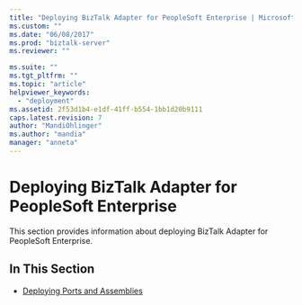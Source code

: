 ```yaml
---
title: "Deploying BizTalk Adapter for PeopleSoft Enterprise | Microsoft Docs"
ms.custom: ""
ms.date: "06/08/2017"
ms.prod: "biztalk-server"
ms.reviewer: ""

ms.suite: ""
ms.tgt_pltfrm: ""
ms.topic: "article"
helpviewer_keywords: 
  - "deployment"
ms.assetid: 2f53d1b4-e1df-41ff-b554-1bb1d20b9111
caps.latest.revision: 7
author: "MandiOhlinger"
ms.author: "mandia"
manager: "anneta"
---
```

# Deploying BizTalk Adapter for PeopleSoft Enterprise
This section provides information about deploying BizTalk Adapter for PeopleSoft Enterprise.  
  
## In This Section  
  
-   [Deploying Ports and Assemblies](../core/deploying-ports-and-assemblies5.md)